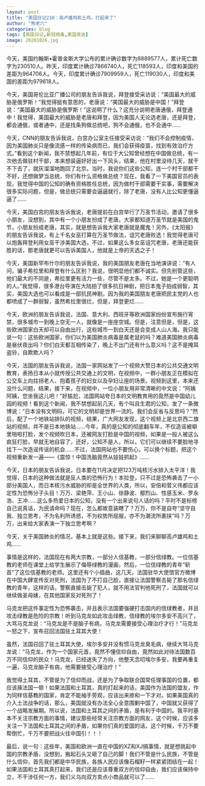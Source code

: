 ```yaml
---
layout: post
title: "美国日记210：高卢雄鸡和土鸡，打起来了"
author: "熊老六"
categories: blog
tags: [美国日记,新冠病毒,美国竞选]
image: 20201026.jpg
---
```

​​今天，美国约翰斯•霍普金斯大学公布的累计确诊数字为8889577人，累计死亡数字为230510人。昨天，印度累计确诊7866740人，死亡118593人，印度和美国的差距为964706人。今天，印度累计确诊7909959人，死亡119030人，印度和美国的差距为979618人。

今天，美国哥伦比亚广播公司的朋友告诉我说，拜登接受采访说：“美国最大的威胁是俄罗斯！”我觉得挺有意思的，老唐说：“美国最大的威胁是中国！”拜登说：“美国最大的威胁是俄罗斯！”这说明了什么？这充分说明老唐通俄，拜登通中！我觉得，美国最大的威胁是老唐和拜登，因为美国人无论选老唐，还是拜登，都会通俄，或者通中，还是找条狗做总统吧，狗不会通俄，也不会通中……

今天，CNN的朋友告诉我说，白宫办公室主任接受采访说：“我们不会控制疫情，因为美国肺炎只是像流感一样的传染病而已，我们会获得疫苗，找到有效治疗方式。”看到这个新闻，我不禁想起几年前，有位于大公知曾经想在中国做总统，有一次他去做驻村干部，本来想装逼好好出一下风头，结果，他在村里没待几天，就干不下去了，就灰溜溜地跑回了北京。当时，我说你们这些公知，连一个村干部都干不好，还想做梦当总统，你们有什么资格做总统？现在，我看了一下美国官员的表现，我觉得中国的公知的确有资格胜任总统，因为做村干部需要干实事，需要解决很多实际问题，但是，做总统只需要会逼逼就行，除了老唐，没有人比公知更懂逼逼了……

今天，美国白宫的朋友告诉我说，老唐提前在白宫举行了万圣节活动，邀请了很多小朋友，没想到，其中有一个小朋友扮成了老唐。大家都知道万圣节就是美国的鬼节，小朋友扮成老唐，其实，就是想告诉我大家老唐就是魔鬼！另外，《太阳报》的朋友告诉我说，有上千名女巫打算在万圣节做法，诅咒老唐败选！我觉得老唐可以炮轰拜登利用女巫干涉美国大选，不过，如果这么多女巫诅咒老唐，老唐还能获胜的话，那老唐就更可以告诉美国人，他就是上帝的天选之子！

今天，美国新罕布什尔的朋友告诉我说，我的美国朋友老唐在当地演讲说：“有人问，骗子希拉里和拜登有什么区别？我说，很明显他们都不诚实。但先别管这些，他们最大的不同是，希拉里更有活力一些，尽管不是太多。不过，她是一个更聪明的人。”我觉得，很多港台导演在大陆拍了很多抗日神剧，把日本鬼子拍成弱智，其实，美国大选也可以看成是一部抗民神剧，因为我的美国朋友老唐把民主党的人也都喷成了一群弱智，虽然希拉里很烂，但是，拜登更烂……

今天，欧洲的朋友告诉我说，法国、意大利、西班牙等欧洲国家纷纷宣布施行宵禁，很多城市一到晚上空无一人，就像是一座座空城。但是，注意但是，但是，这些欧洲国家白天却可以自由出行，这些城市一到白天还是会变成人山人海。我只能说一句：这些欧洲国家，你们以为美国肺炎病毒是属老鼠的吗？难道美国肺炎病毒是昼伏夜出吗？你们白天都互相传染了，晚上不出门还有什么意义吗？这不是掩耳盗铃，自欺欺人吗？

今天，法国的朋友告诉我说，法国一家网站发了一个视频大赞日本的公共交通文明教育，表扬日本从小就传授公共交通上的文明，在视频中，一群小朋友正在模拟在公交车上向拄拐老人、抱着孩子的妇女以及孕妇让座的场景。视频到这里，本来还没什么问题，结果，接下来，在视频中，一位小朋友用非常清晰的中文说：“阿姨阿姨，您坐我这儿吧！”好尴尬，法国网站夸日本的文明教育用的竟然是中国幼儿园的视频！看到这个新闻，我不禁想起前几天，有个叫且生君的公知，发了一条微博说：“日本没有文明码，可它的文明却是世界一流的。我们会反省与反思吗？”然后，配了一个地铁站排队的视频，结果，广大网友发现，这个视频上是北京西二旗站的视频，并不是日本地铁站……今年，真的是公知的彻底翻车年，不仅造谣被噼里啪啦打脸，发个视频吹日本，还被网友打脸是中国的视频，如果是一般人被这么疯狂打脸，早就无地自容了，还好，公知不是人，所以，它们可以继续不要脸地寻找下一次造谣传谣的机会……不过，法国网站也不要伤心，可以换个标题，把这个视频重新发一遍——《震惊！中国洗脑竟然从娃娃抓起》……

今天，日本的朋友告诉我说，日本要在11月决定把123万吨核污水排入太平洋！我觉得，日本的这种做法就是反人类的恐怖行为！本拉登，只不过是恐怖袭击了一小部分美国人，而日本核污水威胁的却是全世界的人类，所以，安倍和菅义伟都应该定性为恐怖分子头目！万万、梁艳萍、王小山、徐静波、鄢烈山、性感玉米、罗永浩、王冲……这么多热爱日本的公知，没有一个出来说句人话的吗？平时不是标榜自己说真话，为民请命吗？现在，怎么都故意装瞎了？万万，你不是自夸“坚守自我、独立思考，不为名利所诱惑，不为权势所屈服，亦不为潮流所裹挟”吗？万万，出来给大家表演一下独立思考啊？

今天，关于美国肺炎的情况，基本上就是这些。接下来，我们来聊聊高卢雄鸡和土鸡…… 

事情是这样的，法国现在有两大宗教，一部分人信基教，一部分信绿教。一位信基教的老师在课堂上给学生展示了侮辱绿教的漫画，然后，一位信绿教的青年“斩首”了这位信基教的老师。这里还有个小插曲，这几天，法国驻华大使馆官方微博在中国大肆宣传反对死刑，法国为了不打自己脸，直接让法国警察击毙了那名信绿教的青年，这样的话，警察直接击毙了犯人，就不用法官判他死刑了，法国就可以继续做圣母婊，在其他国家反对死刑了！

马克龙把这件事定性为恐怖袭击，并且表示法国要强硬打击国内的信绿教者，并且攻击绿教是危险的宗教！听到马克龙如此攻击绿教，信绿教的埃尔多安不高兴了，大骂马克龙说：“马克龙是不是脑子有病，马克龙需要接受心理治疗才行！”马克龙一怒之下，宣布召回法国驻土耳其大使！

虽然，法国召回了驻土耳其大使，埃尔多安并没有惯马克龙臭毛病，继续大骂马克龙说：“马克龙，作为一个国家元首，竟然不懂信仰自由，竟然如此对待法国数百万不同信仰的民众！马克龙，已经迷失了方向，他整天念叨埃尔多安，我要再重复一遍，马克龙脑子有病，他需要接受心理治疗！”

我觉得土耳其，不管是为了信仰而战，还是为了争取联合国常任理事国的位置，都应该揍法国一顿！如果法国和土耳其，真的打起来的话，美国作为法国的盟友，作为同样信基教的国家，肯定不能袖手旁观，应该出来掺和一下才对。如果美国真的介入土法战争的话，那么，美国就没有办法全心全意围剿中国了，中国就又获得了一个战略发展期。所以说，法国和土耳其之间的矛盾，是有利于中国的。我平时基本不关注宗教方面的事情，建议那些经常关注宗教方面的网友，这个时候，应该多关注一下法国和土耳其之间的矛盾，如果你们真的爱国的话，这个时候，千万不要帮倒忙，千万不要把战火往中国引！！！

最后，说一句：这些年，美国和欧洲一直在中国的XZ和XJ搞事情，就是想挑起中国的宗教矛盾，没想到，搬起石头又砸了自己的脚！我们不管是什么民族，不管是什么信仰，首先我们都是中华民族，各族人民应该像石榴籽一样紧紧团结在一起！如果法国和土耳其真打起来，我们还是应该尊重双方的信仰自由，我们应该保持中立，不干涉任何一方，我们义乌向双方卖点小商品就可以了……​​​​
